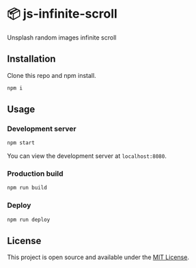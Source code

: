 # 📦 js-infinite-scroll

Unsplash random images infinite scroll

## Installation

Clone this repo and npm install.

```bash
npm i
```

## Usage

### Development server

```bash
npm start
```

You can view the development server at `localhost:8080`.

### Production build

```bash
npm run build
```

### Deploy

```bash
npm run deploy
```

## License

This project is open source and available under the [MIT License](LICENSE).
